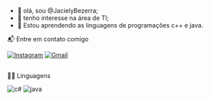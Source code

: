 - 👋 olá, sou @JacielyBezerra;
- 👀 tenho interesse na área de TI;
- 🌱 Estou aprendendo as linguagens de programações c++ e java.


📬 Entre em contato comigo

[![Instagram](https://img.shields.io/badge/Instagram-E4405F?style=for-the-badge&logo=instagram&logoColor=white)](https://www.instagram.com/gemeas.j/)
[![Gmail](https://img.shields.io/badge/Gmail-D14836?style=for-the-badge&logo=gmail&logoColor=white)](https://mail.google.com/jacielybezerra14.s@gmail.com)

<br/>
👨‍💻 Linguagens 

![c#](https://img.shields.io/badge/C%23-239120?style=for-the-badge&logo=c-sharp&logoColor=white)
![java](https://img.shields.io/badge/Java-ED8B00?style=for-the-badge&logo=openjdk&logoColor=white)
  

